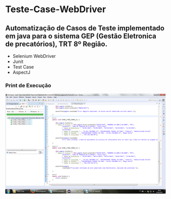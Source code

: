 # Teste-Case-WebDriver
## Automatização de Casos de Teste implementado em java para o sistema GEP (Gestão Eletronica de precatórios), TRT 8º Região. 
* Selenium WebDriver
* Junit
* Test Case
* AspectJ
### Print de Execução
![GitHub Logo](Prints/Teste_Inclui.png)
